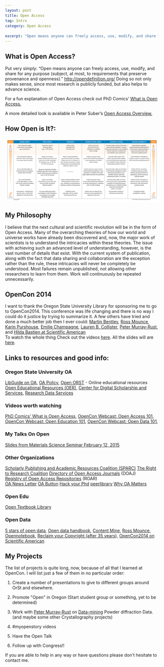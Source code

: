 ```yaml
---
layout: post
title: Open Access
tag: Intro 
category: Open Access 

excerpt: "Open means anyone can freely access, use, modify, and share for any purpose (subject, at most, to requirements that preserve provenance and openness)."
---
```

## What is Open Access?

Put very simply: “Open means anyone can freely access, use, modify, and share for any purpose (subject, at most, to requirements that preserve provenance and openness).” 
<a href="http://opendefinition.org/" target="_blank" >http://opendefinition.org/</a>
Doing so not only makes sense, since most research is publicly funded, but also helps to advance science.

For a fun explanation of Open Access check out PhD Comics’ 
<a href="http://www.phdcomics.com/comics.php?f=1533" target="_blank">What is Open Access.</a>

A more detailed look is available in Peter Suber’s 
<a href="http://legacy.earlham.edu/~peters/fos/overview.htm" target="_blank">Open Access Overview.</a><br>

## How Open is It?:
<a href="http://www.plos.org/open-access/" target="_blank" ><img src="/resources/img/hoii-guide_V2_chart.gif" alt="How Open is it Chart"></a>

## My Philosophy

I believe that the next cultural and scientific revolution will be in the form of Open Access. Many of the overarching theories of how our world and universe works have already been discovered and, now, the major work of scientists is to understand the intricacies within these theories. The issue with achieving such an advanced level of understanding, however, is the vast number of details that exist. With the current system of publication, along with the fact that data sharing and collaboration are the exception rather than the rule, these intricacies will never be completely be understood. Most failures remain unpublished, not allowing other researchers to learn from them. Work will continuously be repeated unnecessarily. 

## OpenCon 2014

I want to thank the Oregon State University Library for sponsoring me to go to OpenCon2014. 
This conference was life changing and there is no way I could do it justice by trying to summarize it. A few others have tried and done a much better job then I ever could:
<a href="http://blog.martinb.za.net/2014/opencon-2014/" target="_blank">Martin Bentley</a>, 
<a href="http://rossmounce.co.uk/2014/11/20/opencon2014/" target="_blank">Ross Mounce</a>, 
<a href="http://kpurshouse.blogspot.co.uk/2014/11/opencon-2014.html" target="_blank">Karin Purshouse</a>, 
<a href="http://survivreasondoctorat.blog.com/2014/11/20/opencon-2014-mes-impressions/" target="_blank">Emilie Champagne</a>, 
<a href="http://www.laurenbcollister.com/thoughts-from-an-opencon2014-alumna/?utm_content=bufferf6c31&utm_medium=social&utm_source=twitter.com&utm_campaign=buffer" target="_blank">Lauren B. Collister</a>, 
<a href="http://blogs.ch.cam.ac.uk/pmr/2014/11/18/opencon2014-was-the-best-and-most-important-meeting-of-my-life-the-revolution-is-launched/" target="_blank">Peter Murray-Rust</a>, and 
<a href="http://blogs.scientificamerican.com/absolutely-maybe/2014/11/16/generation-open-sneak-peek-into-sciences-future-at-opencon-2014/" target="_blank">Hilda Bastien at Scientific American</a><br>
To watch the whole thing Check out the videos <a href="http://opencon2014.org/resources" target="_blank">here</a>.
All the slides will are <a href="http://t.co/SDCgwxkfgi" target="_blank">here</a>.

## Links to resources and good info:

### Oregon State University OA

<a href="http://guides.library.oregonstate.edu/content.php?pid=502288&sid=4133334" target="_blank">LibGuide on OA</a>,
<a href="http://cdss.library.oregonstate.edu/open-access" target="_blank">OA Policy</a>,
<a href="http://open.oregonstate.edu/" target="_blank">Open ORST</a> - Online educational resources
<a href="http://cdss.library.oregonstate.edu/oer" target="_blank">Open Educational Resources (OER)</a>,
<a href="http://cdss.library.oregonstate.edu/" target="_blank">Center for Digital Scholarship and Services</a>,
<a href="http://guides.library.oregonstate.edu/research-data-services" target="_blank">Research Data Services</a>

### Videos worth watching

<a href="http://www.phdcomics.com/comics.php?f=1533" target="">PhD Comics' What is Open Access</a>,
<a href="https://www.youtube.com/watch?v=5YwASIziPIQ" target="_blank">OpenCon Webcast: Open Access 101</a>,
<a href="https://www.youtube.com/watch?v=5Dauh_PeAzI" target="_blank">OpenCon Webcast: Open Education 101</a>,
<a href="https://www.youtube.com/watch?v=6UUDhVGd8uA" target="_blank">OpenCon Webcast: Open Data 101</a>,

### My Talks On Open

<a href="https://docs.google.com/presentation/d/1mXgqKHVEJPyrbbkI4-NIheS3CO4I2387DPD7Fiv_FIw/edit?usp=sharing" target="_blank">Slides from Materials Science Seminar February 12, 2015</a>

### Other Organizations

<a href="http://www.sparc.arl.org/" target="">Scholarly Publishing and Academic Resources Coalition (SPARC)</a>
<a href="http://www.righttoresearch.org/" target="_blank">The Right to Research Coalition</a>
<a href="http://www.doaj.org/" target="_blank">Directory of Open Access Journals</a> (DOAJ)<br>
<a href="http://roar.eprints.org/" target="_blank">Registry of Open Access Repositories</a> (ROAR)<br>
<a href="http://legacy.earlham.edu/~peters/fos/" target="_blank">OA News Letter</a>
<a href="https://www.openaccessbutton.org/" target="_blank">OA Button</a>
<a href="http://hackyourphd.org/en/" target="_blank">Hack your Phd</a>
<a href="https://peerlibrary.org/" target="">peerlibrary</a>
<a href="http://www.plosbiology.org/article/info%3Adoi%2F10.1371%2Fjournal.pbio.1001210" target="_blank">Why OA Matters </a>

### Open Edu

<a href="http://open.umn.edu/opentextbooks/" target="_blank">Open Textbook Library</a>

### Open Data

<a href="http://5stardata.info/" target="_blank">5 stars of open data</a>,
<a href="http://opendatahandbook.org/" target="_blank">Open data handbook</a>,
<a href="http://contentmine.org/" target="_blank">Content Mine</a>,
<a href="http://rossmounce.co.uk/2014/11/20/opencon2014/" target="_blank">Ross Mounce</a>,
<a href="http://en.wikipedia.org/wiki/Jean-Claude_Bradley" target="_blank">Opennotebook</a>,
<a href="http://libraries.mit.edu/news/reclaiming-copyright-2/14404/" target="_blank">Reclaim your Copyright (after 35 years)</a>,
<a href="http://blogs.scientificamerican.com/absolutely-maybe/2014/11/16/generation-open-sneak-peek-into-sciences-future-at-opencon-2014/" target="_blank">OpenCon2014 on Scientific American</a>

## My Projects

The list of projects is quite long, now, because of all that I learned at OpenCon. I will list just a few of them in no particular order:

1. Create a number of presentations to give to different groups around OrSt and elsewhere.

2. Promote "Open" in Oregon (Start student group or something, yet to be determined)

3. Work with <a href="http://blogs.ch.cam.ac.uk/pmr/" target="_blank">Peter Murray-Rust</a> on <a href="http://contentmine.org/#getinvolved" target="_blank">Data-mining</a> Powder diffraction Data. (and maybe some other Crystallography projects)

4. #myopenstory videos

5. Have the Open Talk

6. Follow up with Congress!!

If you are able to help in any way or have questions please don't hesitate to contact me.
